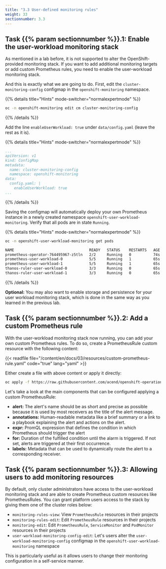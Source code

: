 ```yaml
---
title: "3.3 User-defined monitoring rules"
weight: 33
sectionnumber: 3.3
---
```


## Task {{% param sectionnumber %}}.1: Enable the user-workload monitoring stack

As mentioned in a lab before, it is not supported to alter the OpenShift-provided monitoring stack. If you want to add additional monitoring targets or add custom Prometheus rules, you need to enable the user-workload monitoring stack.

And this is exactly what we are going to do. First, edit the `cluster-monitoring-config` configmap in the `openshift-monitoring` namespace.

{{% details title="Hints" mode-switcher="normalexpertmode" %}}

```bash
oc -n openshift-monitoring edit cm cluster-monitoring-config
```

{{% /details %}}

Add the line `enableUserWorkload: true` under `data/config.yaml` (leave the rest as it is).

{{% details title="Hints" mode-switcher="normalexpertmode" %}}

```yaml
...
apiVersion: v1
kind: ConfigMap
metadata:
  name: cluster-monitoring-config
  namespace: openshift-monitoring
data:
  config.yaml: |
    enableUserWorkload: true
...
```

{{% /details %}}

Saving the configmap will automatically deploy your own Prometheus instance in a newly created namespace `openshift-user-workload-monitoring`.
Verify that all pods are in state `Running`.

{{% details title="Hints" mode-switcher="normalexpertmode" %}}

```bash
oc -n openshift-user-workload-monitoring get pods
```

```bash
NAME                                  READY   STATUS    RESTARTS   AGE
prometheus-operator-764495967-z5tln   2/2     Running   0          74s
prometheus-user-workload-0            5/5     Running   1          65s
prometheus-user-workload-1            5/5     Running   1          65s
thanos-ruler-user-workload-0          3/3     Running   0          65s
thanos-ruler-user-workload-1          3/3     Running   0          65s
```

{{% /details %}}

**Optional:** You may also want to enable storage and persistence for your user workload monitoring stack, which is done in the same way as you learned in the previous lab.


## Task {{% param sectionnumber %}}.2: Add a custom Prometheus rule

With the user-workload monitoring stack now running, you can add your own custom Prometheus rules. To do so, create a PrometheusRule custom resource with the following content:

{{< readfile file="/content/en/docs/03/resources/custom-prometheus-rule.yaml" code="true" lang="yaml" >}}

Either create a file with above content or apply it directly:

```bash
oc apply -f https://raw.githubusercontent.com/acend/openshift-operations-training/main/content/en/docs/03/resources/custom-prometheus-rule.yaml
```

Let's take a look at the main components that can be configured applying a custom PrometheusRule:

* **alert:** The alert's name should be as short and precise as possible because it is used by most receivers as the title of the alert message.
* **annotations:** Human-readable metadata like a brief summary or a link to a playbook explaining the alert and actions on the alert.
* **expr:** PromQL expression that defines the condition in which Prometheus should trigger the alert
* **for:** Duration of the fulfilled condition until the alarm is triggered. If not set, alerts are triggered at their first occurrence.
* **labels:** Metadata that can be used to dynamically route the alert to a corresponding receiver.

## Task {{% param sectionnumber %}}.3: Allowing users to add monitoring resources

By default, only cluster administrators have access to the user-workload monitoring stack and are able to create Prometheus custom resources like PrometheusRules. You can grant platform users access to the stack by giving them one of the cluster roles below:

* `monitoring-rules-view`: View `PrometheusRule` resources in their projects
* `monitoring-rules-edit`: Edit `PrometheusRule` resources in their projects
* `monitoring-edit`: Edit `PrometheusRule`, `ServiceMonitor` and `PodMonitor` resources in their projects
* `user-workload-monitoring-config-edit`: Let's users alter the `user-workload-monitoring-config` configmap in the `openshift-user-workload-monitoring` namespace

This is particularly useful as it allows users to change their monitoring configuration in a self-service manner.
